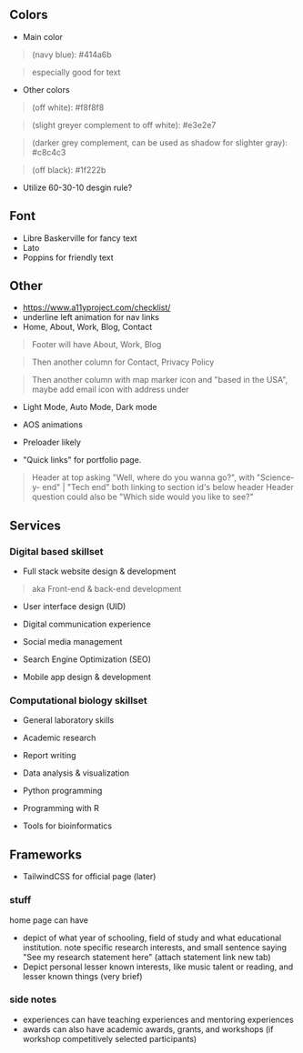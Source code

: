 ## Colors
- Main color 
>(navy blue): #414a6b

> especially good for text

- Other colors
> (off white): #f8f8f8

> (slight greyer complement to off white): #e3e2e7

> (darker grey complement, can be used as shadow for slighter gray): #c8c4c3 

> (off black): #1f222b

- Utilize 60-30-10 desgin rule?

## Font
- Libre Baskerville for fancy text
- Lato
- Poppins for friendly text

## Other
- https://www.a11yproject.com/checklist/
- underline left animation for nav links
- Home, About, Work, Blog, Contact
> Footer will have About, Work, Blog

> Then another column for Contact, Privacy Policy

> Then another column with map marker icon and "based in the USA", maybe add email icon with address under
 
- Light Mode, Auto Mode, Dark mode

- AOS animations

- Preloader likely

- "Quick links" for portfolio page.
> Header at top asking "Well, where do you wanna go?", with "Science-y- end" | "Tech end" both linking to section id's below header
> Header question could also be "Which side would you like to see?"

## Services
### Digital based skillset
- Full stack website design &amp; development
> aka Front-end &amp; back-end development

- User interface design (UID)

- Digital communication experience

- Social media management

- Search Engine Optimization (SEO)

- Mobile app design &amp; development

### Computational biology skillset
- General laboratory skills

- Academic research

- Report writing

- Data analysis & visualization

- Python programming

- Programming with R

- Tools for bioinformatics


## Frameworks
- TailwindCSS for official page (later)

### stuff
home page can have
- depict of what year of schooling, field of study and what educational institution. note specific research interests, and small sentence saying "See my research statement here" (attach statement link new tab)
- Depict personal lesser known interests, like music talent or reading, and lesser known things (very brief)

### side notes
- experiences can have teaching experiences and mentoring experiences
- awards can also have academic awards, grants, and workshops (if workshop competitively selected participants) 
